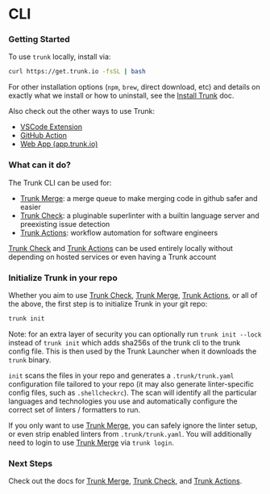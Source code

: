 # CLI

### Getting Started

To use `trunk` locally, install via:

```bash
curl https://get.trunk.io -fsSL | bash
```

For other installation options (`npm`, `brew`, direct download, etc) and details on exactly what we install or how to uninstall, see the [Install Trunk](install-trunk.md) doc.

Also check out the other ways to use Trunk:

* [VSCode Extension](https://marketplace.visualstudio.com/items?itemName=trunk.io)
* [GitHub Action](https://github.com/marketplace/actions/trunk-check)
* [Web App (app.trunk.io)](https://app.trunk.io)

### What can it do?

The Trunk CLI can be used for:

* [Trunk Merge](../overview-1/): a merge queue to make merging code in github safer and easier
* [Trunk Check](../overview-2/): a pluginable superlinter with a builtin language server and preexisting issue detection
* [Trunk Actions](../overview-3/): workflow automation for software engineers

[Trunk Check](../overview-2/) and [Trunk Actions](../overview-3/) can be used entirely locally without depending on hosted services or even having a Trunk account

### Initialize Trunk in your repo

Whether you aim to use [Trunk Check](../overview-2/), [Trunk Merge](../overview-1/), [Trunk Actions](../overview-3/), or all of the above, the first step is to initialize Trunk in your git repo:

```bash
trunk init
```

Note: for an extra layer of security you can optionally run `trunk init --lock` instead of `trunk init` which adds sha256s of the trunk cli to the trunk config file. This is then used by the Trunk Launcher when it downloads the `trunk` binary.

`init` scans the files in your repo and generates a `.trunk/trunk.yaml` configuration file tailored to your repo (it may also generate linter-specific config files, such as `.shellcheckrc`). The scan will identify all the particular languages and technologies you use and automatically configure the correct set of linters / formatters to run.

If you only want to use [Trunk Merge](../overview-1/), you can safely ignore the linter setup, or even strip enabled linters from `.trunk/trunk.yaml`. You will additionally need to login to use [Trunk Merge](../overview-1/) via `trunk login`.

### Next Steps

Check out the docs for [Trunk Merge](../overview-1/), [Trunk Check](../overview-2/), and [Trunk Actions](../overview-3/).
